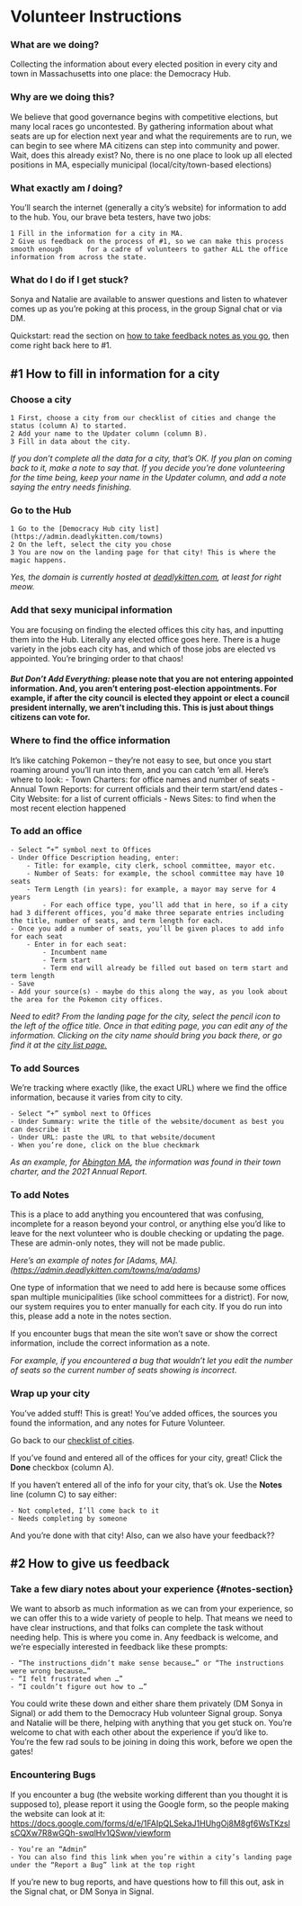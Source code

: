 # Volunteer Instructions

### What are we doing?

Collecting the information about every elected position in every city and town in Massachusetts into one place: the Democracy Hub.


### Why are we doing this?

We believe that good governance begins with competitive elections, but many local races go uncontested. By gathering information about what seats are up for election next year and what the requirements are to run, we can begin to see where MA citizens can step into community and power.
Wait, does this already exist? No, there is no one place to look up all elected positions in MA, especially municipal (local/city/town-based elections)

### What exactly am *I* doing?

You’ll search the internet (generally a city’s website) for information to add to the hub. You, our brave beta testers, have two jobs: 

	1 Fill in the information for a city in MA.
	2 Give us feedback on the process of #1, so we can make this process smooth enough		for a cadre of volunteers to gather ALL the office information from across the state. 

### What do I do if I get stuck?

Sonya and Natalie are available to answer questions and listen to whatever comes up as you’re poking at this process, in the group Signal chat or via DM.

Quickstart: read the section on [how to take feedback notes as you go](#notes-section), then come right back here to #1.

## #1 How to fill in information for a city

### Choose a city

	1 First, choose a city from our checklist of cities and change the status (column A) to started. 
	2 Add your name to the Updater column (column B).
	3 Fill in data about the city.

*If you don’t complete all the data for a city, that’s OK. If you plan on coming back to it, make a note to say that. If you decide you’re done volunteering for the time being, keep your name in the Updater column, and add a note saying the entry needs finishing.*

### Go to the Hub 

	1 Go to the [Democracy Hub city list](https://admin.deadlykitten.com/towns)
	2 On the left, select the city you chose
	3 You are now on the landing page for that city! This is where the magic happens.

*Yes, the domain is currently hosted at [deadlykitten.com](https://deadlykitten.com), at least for right meow.*

### Add that sexy municipal information 

You are focusing on finding the elected offices this city has, and inputting them into the Hub. Literally any elected office goes here. There is a huge variety in the jobs each city has, and which of those jobs are elected vs appointed. You’re bringing order to that chaos! 

#### *But Don’t Add Everything:* please note that you are not entering appointed information. And, you aren’t entering post-election appointments. For example, if after the city council is elected they appoint or elect a council president internally, we aren’t including this. This is just about things citizens can vote for. 

### Where to find the office information

It’s like catching Pokemon – they’re not easy to see, but once you start roaming around you’ll run into them, and you can catch ‘em all. Here’s where to look:
	- Town Charters: for office names and number of seats
	- Annual Town Reports: for current officials and their term start/end dates
	- City Website: for a list of current officials 
	- News Sites: to find when the most recent election happened

### To add an office

	- Select “+” symbol next to Offices
	- Under Office Description heading, enter:
		- Title: for example, city clerk, school committee, mayor etc. 
		- Number of Seats: for example, the school committee may have 10 seats 
		- Term Length (in years): for example, a mayor may serve for 4 years
			- For each office type, you’ll add that in here, so if a city had 3 different offices, you’d make three separate entries including the title, number of seats, and term length for each.
	- Once you add a number of seats, you’ll be given places to add info for each seat
		- Enter in for each seat:
			- Incumbent name
			- Term start
			- Term end will already be filled out based on term start and term length
	- Save
	- Add your source(s) - maybe do this along the way, as you look about the area for the Pokemon city offices.

*Need to edit? From the landing page for the city, select the pencil icon to the left of the office title. Once in that editing page, you can edit any of the information. Clicking on the city name should bring you back there, or go find it at the [city list page.](https://admin.deadlykitten.com/towns)*

### To add Sources

We’re tracking where exactly (like, the exact URL) where we find the office information, because it varies from city to city. 

	- Select “+” symbol next to Offices
	- Under Summary: write the title of the website/document as best you can describe it
	- Under URL: paste the URL to that website/document
	- When you’re done, click on the blue checkmark

*As an example, for [Abington MA](https://admin.deadlykitten.com/towns/ma/abington), the information was found in their town charter, and the 2021 Annual Report.*

### To add Notes

This is a place to add anything you encountered that was confusing, incomplete for a reason beyond your control, or anything else you’d like to leave for the next volunteer who is double checking or updating the page. These are admin-only notes, they will not be made public.

*Here’s an example of notes for [Adams, MA].(https://admin.deadlykitten.com/towns/ma/adams)*

One type of information that we need to add here is because some offices span multiple municipalities (like school committees for a district). For now, our system requires you to enter manually for each city. If you do run into this, please add a note in the notes section.

If you encounter bugs that mean the site won’t save or show the correct information, include the correct information as a note.


*For example, if you encountered a bug that wouldn’t let you edit the number of seats so the current number of seats showing is incorrect.*

### Wrap up your city

You’ve added stuff! This is great! You’ve added offices, the sources you found the information, and any notes for Future Volunteer.

Go back to our [checklist of cities](https://docs.google.com/spreadsheets/d/1d4eHMwQLlPJGJvA7URVZ9ZICRqVVCny_uu6mj2j5a4Q/edit?usp=sharing). 

If you’ve found and entered all of the offices for your city, great! Click the **Done** checkbox (column A).

If you haven’t entered all of the info for your city, that’s ok. Use the **Notes** line (column C) to say either:

	- Not completed, I’ll come back to it
	- Needs completing by someone

And you’re done with that city! Also, can we also have your feedback??

## #2 How to give us feedback

### Take a few diary notes about your experience {#notes-section}

We want to absorb as much information as we can from your experience, so we can offer this to a wide variety of people to help. That means we need to have clear instructions, and that folks can complete the task without needing help. This is where you come in. Any feedback is welcome, and we’re especially interested in feedback like these prompts:

	- “The instructions didn’t make sense because…” or “The instructions were wrong because…”
	- “I felt frustrated when …”
	- “I couldn’t figure out how to …”

You could write these down and either share them privately (DM Sonya in Signal) or add them to the Democracy Hub volunteer Signal group. Sonya and Natalie will be there, helping with anything that you get stuck on. You’re welcome to chat with each other about the experience if you’d like to. You’re the few rad souls to be joining in doing this work, before we open the gates!

### Encountering Bugs

If you encounter a bug (the website working different than you thought it is supposed to), please report it using the Google form, so the people making the website can look at it: https://docs.google.com/forms/d/e/1FAIpQLSekaJ1HUhgOj8M8gf6WsTKzslsCQXw7R8wGQh-swqlHv1QSww/viewform

	- You’re an “Admin”
	- You can also find this link when you’re within a city’s landing page under the “Report a Bug” link at the top right

If you’re new to bug reports, and have questions how to fill this out, ask in the Signal chat, or DM Sonya in Signal.
